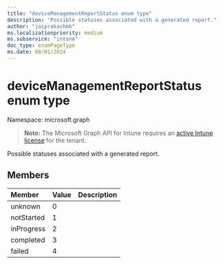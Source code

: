 ```yaml
---
title: "deviceManagementReportStatus enum type"
description: "Possible statuses associated with a generated report."
author: "jaiprakashmb"
ms.localizationpriority: medium
ms.subservice: "intune"
doc_type: enumPageType
ms.date: 08/01/2024
---
```


# deviceManagementReportStatus enum type

Namespace: microsoft.graph

> **Note:** The Microsoft Graph API for Intune requires an [active Intune license](https://go.microsoft.com/fwlink/?linkid=839381) for the tenant.

Possible statuses associated with a generated report.

## Members
|Member|Value|Description|
|:---|:---|:---|
|unknown|0||
|notStarted|1||
|inProgress|2||
|completed|3||
|failed|4||